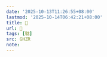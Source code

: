 ```yaml
---
date: '2025-10-13T11:26:55+08:00'
lastmod: '2025-10-14T06:42:21+08:00'
title: 󰔖
url: 󰔖
tags: [馾]
src: GHZR
note:
---
```

